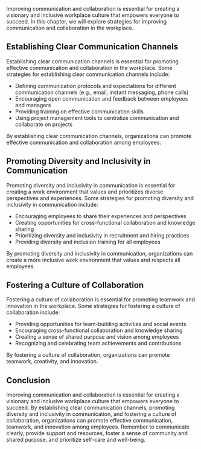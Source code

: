
Improving communication and collaboration is essential for creating a visionary and inclusive workplace culture that empowers everyone to succeed. In this chapter, we will explore strategies for improving communication and collaboration in the workplace.

Establishing Clear Communication Channels
-----------------------------------------

Establishing clear communication channels is essential for promoting effective communication and collaboration in the workplace. Some strategies for establishing clear communication channels include:

* Defining communication protocols and expectations for different communication channels (e.g., email, instant messaging, phone calls)
* Encouraging open communication and feedback between employees and managers
* Providing training on effective communication skills
* Using project management tools to centralize communication and collaborate on projects

By establishing clear communication channels, organizations can promote effective communication and collaboration among employees.

Promoting Diversity and Inclusivity in Communication
----------------------------------------------------

Promoting diversity and inclusivity in communication is essential for creating a work environment that values and prioritizes diverse perspectives and experiences. Some strategies for promoting diversity and inclusivity in communication include:

* Encouraging employees to share their experiences and perspectives
* Creating opportunities for cross-functional collaboration and knowledge sharing
* Prioritizing diversity and inclusivity in recruitment and hiring practices
* Providing diversity and inclusion training for all employees

By promoting diversity and inclusivity in communication, organizations can create a more inclusive work environment that values and respects all employees.

Fostering a Culture of Collaboration
------------------------------------

Fostering a culture of collaboration is essential for promoting teamwork and innovation in the workplace. Some strategies for fostering a culture of collaboration include:

* Providing opportunities for team-building activities and social events
* Encouraging cross-functional collaboration and knowledge sharing
* Creating a sense of shared purpose and vision among employees
* Recognizing and celebrating team achievements and contributions

By fostering a culture of collaboration, organizations can promote teamwork, creativity, and innovation.

Conclusion
----------

Improving communication and collaboration is essential for creating a visionary and inclusive workplace culture that empowers everyone to succeed. By establishing clear communication channels, promoting diversity and inclusivity in communication, and fostering a culture of collaboration, organizations can promote effective communication, teamwork, and innovation among employees. Remember to communicate clearly, provide support and resources, foster a sense of community and shared purpose, and prioritize self-care and well-being.
